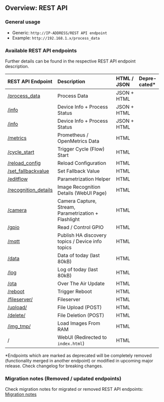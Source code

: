 ## Overview: REST API

### General usage
- Generic: `http://IP-ADDRESS/REST API endpoint`
- Example: `http://192.168.1.x/process_data`

### Available REST API endpoints

Further details can be found in the respective REST API endpoint description.

| REST API Endpoint                    | Description                                        | HTML / JSON | Depre-<br>cated*       
|:-------------------------------------|:---------------------------------------------------|:------------|:-----------
| [/process_data](process_data.md)     | Process Data                                       | JSON + HTML | 
| [/info](info.md)                     | Device Info + Process Status                       | JSON + HTML | 
| [/info](info.md)                     | Device Info + Process Status                       | JSON + HTML | 
| [/metrics](metrics.md)               | Prometheus / OpenMetrics Data                      | HTML        | 
| [/cycle_start](cycle_start.md)       | Trigger Cycle (Flow) Start                         | HTML        | 
| [/reload_config](reload_config.md)   | Reload Configuration                               | HTML        | 
| [/set_fallbackvalue](set_fallbackvalue.md) | Set Fallback Value                           | HTML        | 
| [/editflow](editflow.md)             | Parametrization Helper                             | HTML        | 
| [/recognition_details](recognition_details.md)|Image Recognition Details (WebUI Page)     | HTML        |
| [/camera](camera.md)                 | Camera Capture, Stream, Parametrization + Flashlight| HTML       | 
| [/gpio](gpio.md)                     | Read / Control GPIO                                | HTML        | 
| [/mqtt](mqtt.md)                     | Publish HA discovery topics / Device info topics   | HTML        | 
| [/data](data.md)                     | Data of today (last 80kB)                          | HTML        | 
| [/log](log.md)                       | Log of today (last 80kB)                           | HTML        | 
| [/ota](ota.md)                       | Over The Air Update                                | HTML        | 
| [/reboot](reboot.md)                 | Trigger Reboot                                     | HTML        | 
| [/fileserver/](fileserver.md)        | Fileserver                                         | HTML        | 
| [/upload/](upload.md)                | File Upload (POST)                                 | HTML        | 
| [/delete/](delete.md)                | File Deletion (POST)                               | HTML        | 
| [/img_tmp/](img_tmp.md)              | Load Images From RAM                               | HTML        | 
| /                                    | WebUI (Redirected to `index.html`)                 | HTML        | 


*Endpoints which are marked as deprecated will be completely removed (functionality merged in another endpoint) or 
modified in upcoming major release. Check changelog for breaking changes.

### Migration notes (Removed / updated endpoints)
Check migration notes for migrated or removed REST API endpoints: [Migration notes](xxx_migration_notes.md)
